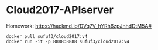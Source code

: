 # Cloud2017-APIserver

Homework: https://hackmd.io/DVq7V_hYRh6zpJhhdDtM5A#  

```
docker pull sufuf3/cloud2017:v4
docker run -it -p 8888:8888 sufuf3/cloud2017:v4
```
